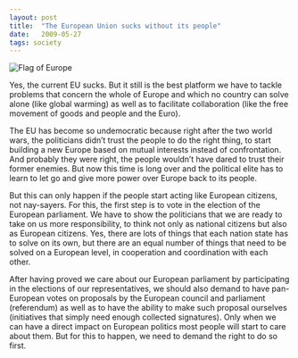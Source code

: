 ```yaml
---
layout: post
title:  "The European Union sucks without its people"
date:   2009-05-27
tags: society
---
```


![Flag of Europe](https://upload.wikimedia.org/wikipedia/commons/b/b7/Flag_of_Europe.svg "Flag of Europe")

Yes, the current EU sucks. But it still is the best platform we have to tackle problems that concern the whole of Europe and which no country can solve alone (like global warming) as well as to facilitate collaboration (like the free movement of goods and people and the Euro).

The EU has become so undemocratic because right after the two world wars, the politicians didn’t trust the people to do the right thing, to start building a new Europe based on mutual interests instead of confrontation. And probably they were right, the people wouldn’t have dared to trust their former enemies. But now this time is long over and the political elite has to learn to let go and give more power over Europe back to its people.

But this can only happen if the people start acting like European citizens, not nay-sayers. For this, the first step is to vote in the election of the European parliament. We have to show the politicians that we are ready to take on us more responsibility, to think not only as national citizens but also as European citizens. Yes, there are lots of things that each nation state has to solve on its own, but there are an equal number of things that need to be solved on a European level, in cooperation and coordination with each other.

After having proved we care about our European parliament by participating in the elections of our representatives, we should also demand to have pan-European votes on proposals by the European council and parliament (referendum) as well as to have the ability to make such proposal ourselves (initiatives that simply need enough collected signatures). Only when we can have a direct impact on European politics most people will start to care about them. But for this to happen, we need to demand the right to do so first.
